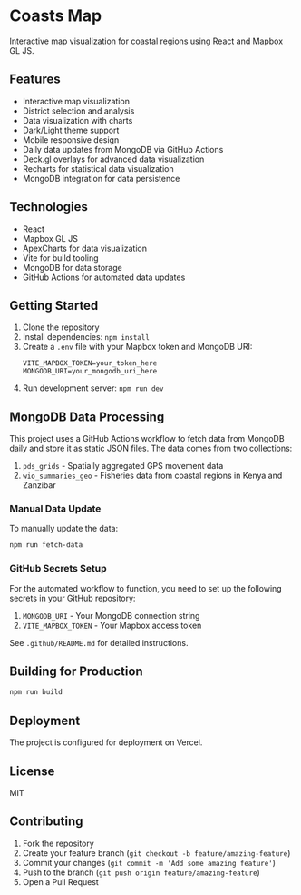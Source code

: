 # Coasts Map

Interactive map visualization for coastal regions using React and Mapbox GL JS.

## Features

- Interactive map visualization
- District selection and analysis
- Data visualization with charts
- Dark/Light theme support
- Mobile responsive design
- Daily data updates from MongoDB via GitHub Actions
- Deck.gl overlays for advanced data visualization
- Recharts for statistical data visualization
- MongoDB integration for data persistence

## Technologies

- React
- Mapbox GL JS
- ApexCharts for data visualization
- Vite for build tooling
- MongoDB for data storage
- GitHub Actions for automated data updates

## Getting Started

1. Clone the repository
2. Install dependencies: `npm install`
3. Create a `.env` file with your Mapbox token and MongoDB URI:
   ```
   VITE_MAPBOX_TOKEN=your_token_here
   MONGODB_URI=your_mongodb_uri_here
   ```
4. Run development server: `npm run dev`

## MongoDB Data Processing

This project uses a GitHub Actions workflow to fetch data from MongoDB daily and store it as static JSON files. The data comes from two collections:

1. `pds_grids` - Spatially aggregated GPS movement data
2. `wio_summaries_geo` - Fisheries data from coastal regions in Kenya and Zanzibar

### Manual Data Update

To manually update the data:

```bash
npm run fetch-data
```

### GitHub Secrets Setup

For the automated workflow to function, you need to set up the following secrets in your GitHub repository:

1. `MONGODB_URI` - Your MongoDB connection string
2. `VITE_MAPBOX_TOKEN` - Your Mapbox access token

See `.github/README.md` for detailed instructions.

## Building for Production

```bash
npm run build
```

## Deployment

The project is configured for deployment on Vercel.

## License

MIT

## Contributing

1. Fork the repository
2. Create your feature branch (`git checkout -b feature/amazing-feature`)
3. Commit your changes (`git commit -m 'Add some amazing feature'`)
4. Push to the branch (`git push origin feature/amazing-feature`)
5. Open a Pull Request
